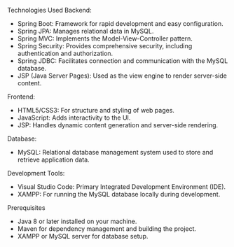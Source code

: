 Technologies Used
Backend:
- Spring Boot: Framework for rapid development and easy configuration.
- Spring JPA: Manages relational data in MySQL.
- Spring MVC: Implements the Model-View-Controller pattern.
- Spring Security: Provides comprehensive security, including authentication and authorization.
- Spring JDBC: Facilitates connection and communication with the MySQL database.
- JSP (Java Server Pages): Used as the view engine to render server-side content.
  
Frontend:
- HTML5/CSS3: For structure and styling of web pages.
- JavaScript: Adds interactivity to the UI.
- JSP: Handles dynamic content generation and server-side rendering.
  
Database:
- MySQL: Relational database management system used to store and retrieve application data.
  
Development Tools:
- Visual Studio Code: Primary Integrated Development Environment (IDE).
- XAMPP: For running the MySQL database locally during development.
  
Prerequisites
- Java 8 or later installed on your machine.
- Maven for dependency management and building the project.
- XAMPP or MySQL server for database setup.
